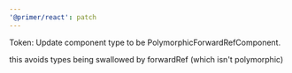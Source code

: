 ```yaml
---
'@primer/react': patch
---
```


Token: Update component type to be PolymorphicForwardRefComponent.

this avoids types being swallowed by forwardRef (which isn't polymorphic)
